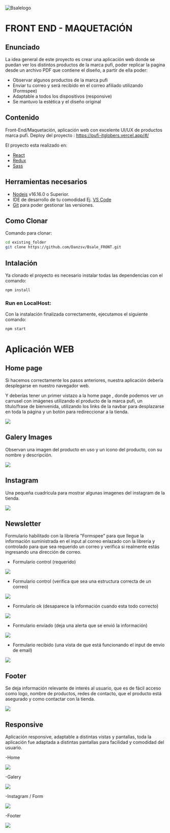 ![Bsalelogo](https://res.cloudinary.com/programandoandopf/image/upload/v1665964933/Luchito/pufilogo_ijknyt.png)

# FRONT END - MAQUETACIÓN

## Enunciado

La idea general de este proyecto es crear una aplicación web donde se puedan ver los distintos productos de la marca pufi, poder replicar la pagina desde un archivo PDF que contiene el diseño, a partir de ella poder:

- Observar algunos productos de la marca pufi
- Enviar tu correo y será recibido en el correo afiliado utilizando (Formspee)
- Adaptable a todos los dispositivos (responsive)
- Se mantuvo la estética y el diseño original

## Contenido

Front-End/Maquetación, aplicación web con excelente UI/UX de productos marca pufi.
Deploy del proyecto : https://pufi-itglobers.vercel.app/#/

El proyecto esta realizado en:

- [React](https://es.reactjs.org/docs/getting-started.html)
- [Redux](https://es.redux.js.org)
- [Sass](https://sass-lang.com/documentation/)

## Herramientas necesarios

- [Nodejs](https://nodejs.org/es/download/) v16.16.0 o Superior.
- IDE de desarrollo de tu comodidad Ej. [VS Code](https://code.visualstudio.com/download)
- [Git](https://git-scm.com/downloads) para poder gestionar las versiones.

## Como Clonar

Comando para clonar:

```bash
cd existing_folder
git clone https://github.com/Danzsv/Bsale_FRONT.git
```

## Intalación

Ya clonado el proyecto es necesario instalar todas las dependencias con el comando:

```bash
npm install
```

### Run en LocalHost:

Con la instalación finalizada correctamente, ejecutamos el siguiente comando:

```bash
npm start
```

# Aplicación WEB

## Home page

Si hacemos correctamente los pasos anteriores, nuestra aplicación debería desplegarse en nuestro navegador web.

Y deberías tener un primer vistazo a la home page , donde podemos ver un carrusel con imágenes utilizando el producto de la marca pufi, un título/frase de bienvenida, utilizando los links de la navbar para desplazarse en toda la página y un botón para redireccionar a la tienda.

![](https://res.cloudinary.com/dqut4ajgf/image/upload/v1666015282/home_n28rge.png)

## Galery Images

Observan una imagen del producto en uso y un icono del producto, con su nombre y descripción.

![](https://res.cloudinary.com/dqut4ajgf/image/upload/v1666015516/galery_poiz48.png)

## Instagram

Una pequeña cuadricula para mostrar algunas imagenes del instagram de la tienda.

![](https://res.cloudinary.com/dqut4ajgf/image/upload/v1666016400/instagram_jibiue.png)

## Newsletter

Formulario habilitado con la librería "Formspee" para que llegue la información suministrada en el input al correo enlazado con la librería y controlado para que sea requerido un correo y verifica si realmente estás ingresando una dirección de correo.

- Formulario control (requerido)

![](https://res.cloudinary.com/dqut4ajgf/image/upload/v1666017377/form1_gtcg8m.png)

- Formulario control (verifica que sea una estructura correcta de un correo)

![](https://res.cloudinary.com/dqut4ajgf/image/upload/v1666017377/form2_ugjxzw.png)

- Formulario ok (desaparece la información cuando esta todo correcto)

![](https://res.cloudinary.com/dqut4ajgf/image/upload/v1666017377/form3_y67ird.png)

- Formulario enviado (deja una alerta que se envió la información)

![](https://res.cloudinary.com/dqut4ajgf/image/upload/v1666017377/mensajeEnviado_hirwya.png)

- Formulario recibido (una vista de que está funcionando el input de envío de email)

![](https://res.cloudinary.com/dqut4ajgf/image/upload/v1666017377/mailcheck_ysm5ov.png)

## Footer

Se deja información relevante de interés al usuario, que es de fácil acceso como logo, nombre de productos, redes de contacto, que el producto está asegurado y como contactar con la tienda.

![](https://res.cloudinary.com/dqut4ajgf/image/upload/v1666017756/footer_cx37dc.png)

## Responsive

Aplicación responsive, adaptable a distintas vistas y pantallas, toda la aplicación fue adaptada a distintas pantallas para facilidad y comodidad del usuario.

-Home

![](https://res.cloudinary.com/dqut4ajgf/image/upload/v1666018095/mobile1_v4zikw.png)

-Galery

![](https://res.cloudinary.com/dqut4ajgf/image/upload/v1666018095/mobile2_dhikjf.png)

-Instagram / Form

![](https://res.cloudinary.com/dqut4ajgf/image/upload/v1666018095/mobile3_uhxvdk.png)

-Footer

![](https://res.cloudinary.com/dqut4ajgf/image/upload/v1666018095/mobile4_ntww2f.png)
